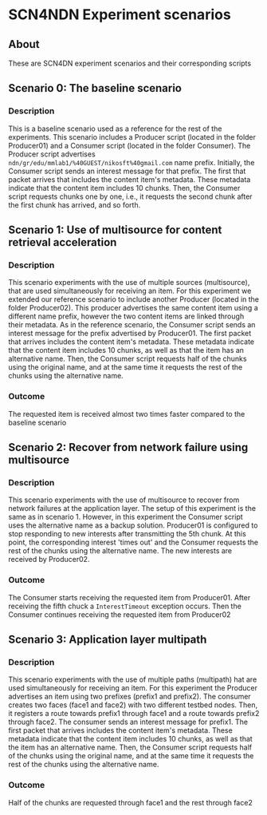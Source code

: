 # SCN4NDN Experiment scenarios
## About
These are SCN4DN experiment scenarios and their corresponding scripts

## Scenario 0: The baseline scenario
### Description
This is a baseline scenario used as a reference for the rest of the experiments. This scenario includes
a Producer script (located in the folder Producer01) and a Consumer script (located in the folder Consumer). 
The Producer script advertises `ndn/gr/edu/mmlab1/%40GUEST/nikosft%40gmail.com` name prefix. Initially, the Consumer 
script sends an interest message for that prefix. The first that packet arrives that includes the content item's metadata. 
These metadata indicate that the content item includes 10 chunks. Then, the Consumer script requests chunks one by one, 
i.e., it requests the second chunk after the first chunk has arrived, and so forth.  

## Scenario 1: Use of multisource for content retrieval acceleration
### Description
This scenario experiments with the use of multiple sources (multisource), that are used simultaneously for receiving an item.
For this experiment we extended our reference scenario to include another Producer (located in the folder Producer02). This producer 
advertises the same content item using a different name prefix, however the two content items are linked through their metadata.
As in the reference scenario, the Consumer script sends an interest message for the prefix advertised by Producer01. 
The first packet that arrives includes the content item's metadata. These metadata indicate that the content item includes 10 chunks, 
as well as that the item has an alternative name. Then, the Consumer script requests half of the chunks using the original name, and 
at the same time it requests the rest of the chunks using the alternative name.

### Outcome
The requested item is received almost two times faster compared to the baseline scenario

## Scenario 2: Recover from network failure using multisource
### Description
This scenario experiments with the use of multisource to recover from network failures at the application layer. 
The setup of this experiment is the same as in scenario 1. However, in this experiment the Consumer script uses 
the alternative name as a backup solution. Producer01 is configured to stop responding to new interests after 
transmitting the 5th chunk. At this point, the corresponding interest 'times out' and the Consumer requests 
the rest of the chunks using the alternative name. The new interests are received by Producer02.

### Outcome
The Consumer starts receiving the requested item from Producer01. After receiving the fifth chuck a
`InterestTimeout` exception occurs. Then the Consumer continues receiving the requested item from Producer02

## Scenario 3: Application layer multipath
### Description
This scenario experiments with the use of multiple paths (multipath) hat are used simultaneously for receiving an item.
For this experiment the Producer advertises an item using two prefixes (prefix1 and prefix2). The consumer creates 
two faces (face1 and face2) with two different testbed nodes. Then, it registers a route towards prefix1 through face1
and a route towards prefix2 through face2. The consumer sends an interest message for prefix1.
The first packet that arrives includes the content item's metadata. These metadata indicate that the content item includes 10 chunks, 
as well as that the item has an alternative name. Then, the Consumer script requests half of the chunks using the original name, and 
at the same time it requests the rest of the chunks using the alternative name. 

### Outcome 
Half of the chunks are requested through face1 and the rest through face2